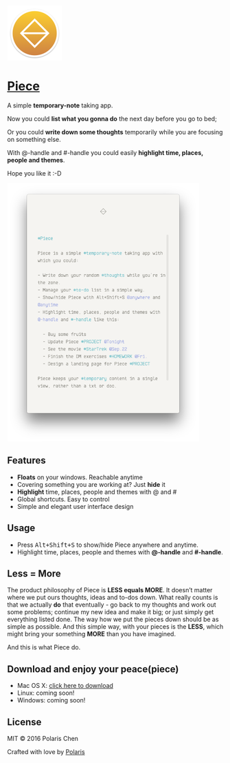<img src="title.png" height="128"/>

# [Piece](http://piece.bus1996.me)

A simple **temporary-note** taking app.

Now you could **list what you gonna do** the next day before you go to bed;

Or you could **write down some thoughts** temporarily while you are focusing on something else.

With @-handle and #-handle you could easily **highlight time, places, people and themes**.

Hope you like it :-D

<img src="screenshot.png" height="600"/>

## Features

- **Floats** on your windows. Reachable anytime
- Covering something you are working at? Just **hide** it
- **Highlight** time, places, people and themes with @ and #
- Global shortcuts. Easy to control
- Simple and elegant user interface design

## Usage

- Press <kbd>Alt+Shift+S</kbd> to show/hide Piece anywhere and anytime.
- Highlight time, places, people and themes with **@-handle** and **#-handle**.

## Less = More

The product philosophy of Piece is **LESS equals MORE**. It doesn’t matter where we put ours thoughts, ideas and to-dos down. What really counts is that we actually **do** that eventually - go back to my thoughts and work out some problems; continue my new idea and make it big; or just simply get everything listed done. The way how we put the pieces down should be as simple as possible. And this simple way, with your pieces is the **LESS**, which might bring your something **MORE** than you have imagined.

And this is what Piece do.

## Download and enjoy your peace(piece)

- Mac OS X: [click here to download](https://github.com/PolarisChen/Piece/releases/download/v2.0.1/Piece-2.0.1.dmg)
- Linux: coming soon!
- Windows: coming soon!

## License

MIT © 2016 Polaris Chen

Crafted with love by [Polaris](http://bus1996.me)
